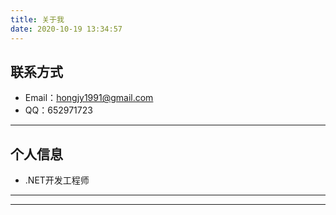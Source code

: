 ```yaml
---
title: 关于我
date: 2020-10-19 13:34:57
---
```



## 联系方式
- Email：hongjy1991@gmail.com
- QQ：652971723
---
## 个人信息
<!-- - 男/91年 -->
- .NET开发工程师

---
<!-- ## 项目和作品

- [虾笨鲜生](https://www.xiaben.com/)：一个买菜的APP
- [39y游戏中心](https://www.39y.com/)：欢乐捕鱼游戏
- [hi现场](http://xianchang.vdcom.cn/): 微信墙，微信大屏幕系统 -->

<!-- ## 用过的项目
- [nopcommerce](https://www.nopcommerce.com/zh):电商系统
- [u8sdk](http://www.6xsdk.com/):专业的手游SDK技术方案
- [dtcms](http://www.dtcms.net/):NET 开源cms
- [金蝶星空云](http://www.kingdee.com/products/galaxy):在线ERP
- [社区云店](https://www.hishop.com.cn/sqd/):社区团购系统 -->

---

<!-- ## 技能清单

以下均为我熟练使用的技能

- Web开发：C#/ASP.NET/MVC/redis/memcache/ajax
- Web框架：ASP.NET MVC/WebForm
- 前端知识：Bootstrap/HTML/CSS/Jquery EASY UI/javascript
- 前端工具：PostMan/visual studio 
- 数据库相关：MySQL/SqlServer/ADO.net/EF
- 版本管理、文档和自动化部署工具：Svn/Git
- 云和开放平台：SAE/阿里云/微信应用开发 -->





